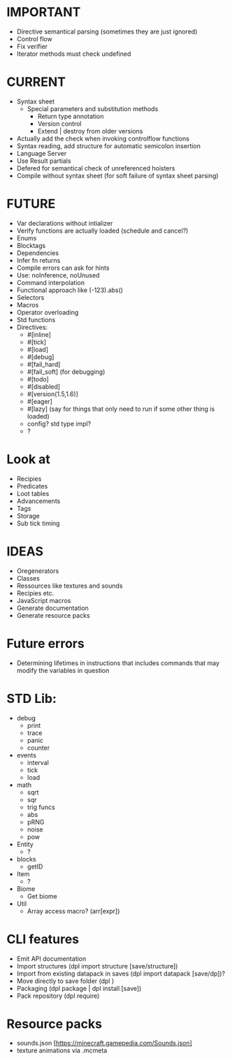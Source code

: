 # IMPORTANT
- Directive semantical parsing (sometimes they are just ignored)
- Control flow
- Fix verifier
- Iterator methods must check undefined

# CURRENT
- Syntax sheet
  - Special parameters and substitution methods
	- Return type annotation
	- Version control
	- Extend | destroy from older versions
- Actually add the check when invoking controlflow functions
- Syntax reading, add structure for automatic semicolon insertion
- Language Server
- Use Result partials
- Defered for semantical check of unreferenced hoisters
- Compile without syntax sheet (for soft failure of syntax sheet parsing)

# FUTURE
- Var declarations without intializer
- Verify functions are actually loaded (schedule and cancel?)
- Enums
- Blocktags
- Dependencies
- Infer fn returns
- Compile errors can ask for hints
- Use: noInference, noUnused
- Command interpolation
- Functional approach like (-123).abs()
- Selectors
- Macros
- Operator overloading
- Std functions
- Directives:
	- #[inline]
	- #[tick]
	- #[load]
	- #[debug]
	- #[fail_hard]
	- #[fail_soft] (for debugging)
	- #[todo]
	- #[disabled]
	- #[version(1.5,1.6)]
	- #[eager]
	- #[lazy] (say for things that only need to run if some other thing is loaded)
	- config? std type impl?
	- ?

# Look at
- Recipies
- Predicates
- Loot tables
- Advancements
- Tags
- Storage
- Sub tick timing

# IDEAS
- Oregenerators
- Classes
- Ressources like textures and sounds
- Recipies etc.
- JavaScript macros
- Generate documentation
- Generate resource packs

# Future errors
- Determining lifetimes in instructions that includes commands that
  may modify the variables in question

# STD Lib:
- debug
	- print
	- trace
	- panic
	- counter
- events
	- interval
	- tick
	- load
- math
	- sqrt
	- sqr
	- trig funcs
	- abs
	- pRNG
	- noise
	- pow
- Entity
	- ?
- blocks
	- getID
- Item
	- ?
- Biome
	- Get biome
- Util
	- Array access macro? (arr[expr])

# CLI features
- Emit API documentation
- Import structures (dpl import structure [save/structure])
- Import from existing datapack in saves (dpl import datapack [save/dp])?
- Move directly to save folder (dpl )
- Packaging (dpl package | dpl install [save])
- Pack repository (dpl require)

# Resource packs
- sounds.json [https://minecraft.gamepedia.com/Sounds.json]
- texture animations via .mcmeta